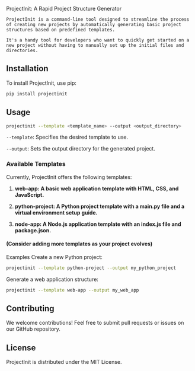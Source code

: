 ProjectInit: A Rapid Project Structure Generator
```
ProjectInit is a command-line tool designed to streamline the process of creating new projects by automatically generating basic project structures based on predefined templates.

It's a handy tool for developers who want to quickly get started on a new project without having to manually set up the initial files and directories.
```

## **Installation**
To install ProjectInit, use pip:

```bash
pip install projectinit
```

## **Usage**
```bash
projectinit --template <template_name> --output <output_directory>
```

`--template`: Specifies the desired template to use.

`--output`: Sets the output directory for the generated project.

### Available Templates
Currently, ProjectInit offers the following templates:

1. **web-app: A basic web application template with HTML, CSS, and JavaScript.**

2. **python-project: A Python project template with a main.py file and a virtual environment setup guide.**

3. **node-app: A Node.js application template with an index.js file and package.json.**

#### (Consider adding more templates as your project evolves)

Examples
Create a new Python project:
```bash
projectinit --template python-project --output my_python_project
```

Generate a web application structure:
```bash
projectinit --template web-app --output my_web_app
```

## **Contributing**
We welcome contributions! Feel free to submit pull requests or issues on our GitHub repository.

## **License**
ProjectInit is distributed under the MIT License.